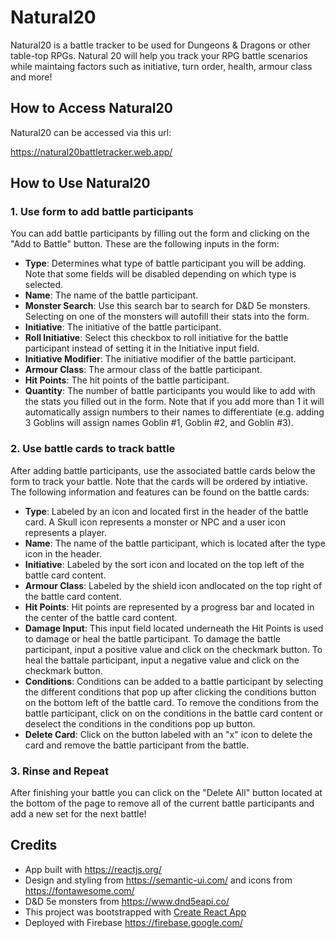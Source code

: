 # Natural20

Natural20 is a battle tracker to be used for Dungeons & Dragons or other table-top RPGs. Natural 20 will help you track your RPG battle scenarios while maintaing factors such as initiative, turn order, health, armour class and more!

## How to Access Natural20

Natural20 can be accessed via this url:

https://natural20battletracker.web.app/

## How to Use Natural20
### 1. Use form to add battle participants
You can add battle participants by filling out the form and clicking on the "Add to Battle" button. These are the following inputs in the form:

- **Type**: Determines what type of battle participant you will be adding. Note that some fields will be disabled depending on which type is selected.
- **Name**: The name of the battle participant.
- **Monster Search**: Use this search bar to search for D&D 5e monsters. Selecting on one of the monsters will autofill their stats into the form.
- **Initiative**: The initiative of the battle participant.
- **Roll Initiative**: Select this checkbox to roll initiative for the battle participant instead of setting it in the Initiative input field.
- **Initiative Modifier**: The initiative modifier of the battle participant.
- **Armour Class**: The armour class of the battle participant.
- **Hit Points**: The hit points of the battle participant.
- **Quantity**: The number of battle participants you would like to add with the stats you filled out in the form. Note that if you add more than 1 it will automatically assign numbers to their names to differentiate (e.g. adding 3 Goblins will assign names Goblin #1, Goblin #2, and Goblin #3).

### 2. Use battle cards to track battle
After adding battle participants, use the associated battle cards below the form to track your battle. Note that the cards will be ordered by intiative. The following information and features can be found on the battle cards:

- **Type**: Labeled by an icon and located first in the header of the battle card. A Skull icon represents a monster or NPC and a user icon represents a player.
- **Name**: The name of the battle participant, which is located after the type icon in the header.
- **Initiative**: Labeled by the sort icon and located on the top left of the battle card content.
- **Armour Class**: Labeled by the shield icon andlocated on the top right of the battle card content.
- **Hit Points**: Hit points are represented by a progress bar and located in the center of the battle card content.
- **Damage Input**: This input field located underneath the Hit Points is used to damage or heal the battle participant. To damage the battle participant, input a positive value and click on the checkmark button. To heal the battale participant, input a negative value and click on the checkmark button.
- **Conditions**: Conditions can be added to a battle participant by selecting the different conditions that pop up after clicking the conditions button on the bottom left of the battle card. To remove the conditions from the battle participant, click on on the conditions in the battle card content or deselect the conditions in the conditions pop up button.
- **Delete Card**: Click on the button labeled with an "x" icon to delete the card and remove the battle participant from the battle.

### 3. Rinse and Repeat
After finishing your battle you can click on the "Delete All" button located at the bottom of the page to remove all of the current battle participants and add a new set for the next battle!

## Credits
- App built with https://reactjs.org/
- Design and styling from https://semantic-ui.com/ and icons from https://fontawesome.com/
- D&D 5e monsters from https://www.dnd5eapi.co/
- This project was bootstrapped with [Create React App](https://github.com/facebook/create-react-app)
- Deployed with Firebase https://firebase.google.com/
